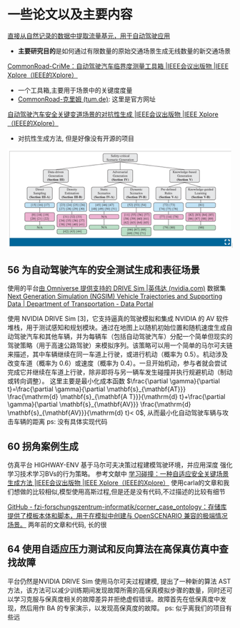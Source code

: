 # 一些论文以及主要内容

[直接从自然记录的数据中提取流量基元，用于自动驾驶应用](https://ieeexplore.ieee.org/document/8260870)
- **主要研究目的**是如何通过有限数量的原始交通场景生成无线数量的新交通场景

[CommonRoad-CriMe：自动驾驶汽车临界度测量工具箱 |IEEE会议出版物 |IEEE Xplore（IEEE的Xplore）](https://ieeexplore.ieee.org/abstract/document/10186673)
- 一个工具箱,主要用于场景中的关键度度量
- [CommonRoad-克里姆 (tum.de)](https://commonroad.in.tum.de/tools/commonroad-crime): 这里是官方网址

[自动驾驶汽车安全关键变道场景的对抗性生成 |IEEE会议出版物 |IEEE Xplore（IEEE的Xplore）](https://ieeexplore.ieee.org/document/10422684)
- 对抗性生成方法, 但是好像没有开源的项目

![111](/imgs/2024-03-10/ShBYPGdZYRopzNzo.png)

## 56 为自动驾驶汽车的安全测试生成和表征场景
使用的平台[由 Omniverse 提供支持的 DRIVE Sim |英伟达 (nvidia.com)](https://www.nvidia.com/en-us/self-driving-cars/simulation/)
数据集 [Next Generation Simulation (NGSIM) Vehicle Trajectories and Supporting Data | Department of Transportation - Data Portal](https://data.transportation.gov/Automobiles/Next-Generation-Simulation-NGSIM-Vehicle-Trajector/8ect-6jqj/about_data)

   使用 NVIDIA DRIVE Sim [3]，它支持逼真的驾驶模拟和集成 NVIDIA 的 AV 软件堆栈，用于测试感知和规划模块。通过在地图上以随机初始位置和随机速度生成自动驾驶汽车和其他车辆，并为每辆车（包括自动驾驶汽车）分配一个简单但现实的驾驶策略（用于高速公路驾驶）来模拟序列。该策略可以用一个简单的马尔可夫链来描述，其中车辆继续在同一车道上行驶，或进行机动（概率为 0.5）。机动涉及改变车道（概率为 0.6）或速度（概率为 0.4）。一旦开始机动，参与者就会尝试完成它并继续在车道上行驶，除非即将与另一辆车发生碰撞并执行规避机动（制动或转向调整）。
	这里主要是最小化成本函数
	$\frac{\partial \gamma}{\partial t}=\frac{\partial \gamma}{\partial \mathbf{s}_{\mathbf{AT}}} \frac{\mathrm{d} \mathbf{s}_{\mathbf{A T}}}{\mathrm{d} t}+\frac{\partial \gamma}{\partial \mathbf{s}_{\mathbf{AV}}} \frac{\mathrm{d} \mathbf{s}_{\mathbf{AV}}}{\mathrm{d} t}< 0$,
	从而最小化自动驾驶车辆与攻击车辆的距离
ps: 没有具体实现代码

## 60 拐角案例生成
仿真平台 HIGHWAY-ENV
基于马尔可夫决策过程建模驾驶环境，并应用深度 强化学习技术学习BVs的行为策略。
参考文献中
[学习碰撞：一种自适应安全关键场景生成方法 |IEEE会议出版物 |IEEE Xplore（IEEE的Xplore）](https://ieeexplore.ieee.org/abstract/document/9340696)
使用carla的文章和我们想做的比较相似,模型使用高斯过程,但是还是没有代码,不过描述的比较有细节

[GitHub - fzi-forschungszentrum-informatik/corner_case_ontology：存储库提供了模板本体和脚本，用于在模拟中创建与 OpenSCENARIO 兼容的极端情况场景。](https://github.com/fzi-forschungszentrum-informatik/corner_case_ontology?tab=readme-ov-file) 两年前的文章和代码, 长的很

## 64 使用自适应压力测试和反向算法在高保真仿真中查找故障
平台仍然是NVIDIA DRIVE Sim
使用马尔可夫过程建模, 提出了一种新的算法 AST 方法，该方法可以减少训练期间发现故障所需的高保真模拟步骤的数量，同时还可以学习克服与保真度相关的故障差异并拒绝虚假错误。故障首先在低保真度中发现，然后用作 BA 的专家演示，以发现高保真度的故障。
ps: 似乎离我们的项目有些远
<!--stackedit_data:
eyJoaXN0b3J5IjpbLTI4NDYzMDE4MSwzNjI0OTE3MDIsLTE1Nj
A2ODk1MDUsMTM3NjYyMjQ5MiwxMzIxNDMwMDA4LC0xNTYwMTI2
MDE1LC0xNTM2NjYzOTQ2LDExMDAwNTc0MDBdfQ==
-->